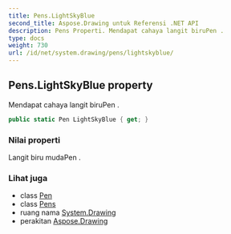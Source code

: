 ```yaml
---
title: Pens.LightSkyBlue
second_title: Aspose.Drawing untuk Referensi .NET API
description: Pens Properti. Mendapat cahaya langit biruPen .
type: docs
weight: 730
url: /id/net/system.drawing/pens/lightskyblue/
---
```

## Pens.LightSkyBlue property

Mendapat cahaya langit biruPen .

```csharp
public static Pen LightSkyBlue { get; }
```

### Nilai properti

Langit biru mudaPen .

### Lihat juga

* class [Pen](../../pen/)
* class [Pens](../)
* ruang nama [System.Drawing](../../pens/)
* perakitan [Aspose.Drawing](../../../)


